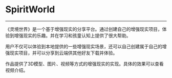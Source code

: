 # SpiritWorld
---

《灵境世界》是一个基于增强现实的分享平台。通过创建自己的增强现实项目，体验到增强现实的乐趣。并在学习和孩童认知上提供了很大帮助。


用户不仅可以体验到本地提供的一些增强现实场景，还可以自己创建属于自己的增强现实项目，并可以分享到云端供其他好友下载并体验。


作品提供了3D模型、图片、视频等方式的增强现实的实现。具体的效果可以查看视频介绍。



